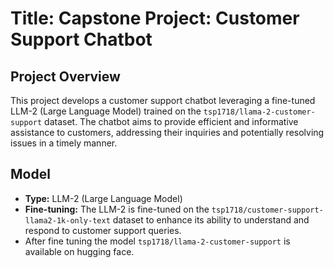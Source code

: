 # Title: Capstone Project: Customer Support Chatbot

## Project Overview

This project develops a customer support chatbot leveraging a fine-tuned LLM-2 (Large Language Model) trained on the `tsp1718/llama-2-customer-support` dataset. The chatbot aims to provide efficient and informative assistance to customers, addressing their inquiries and potentially resolving issues in a timely manner.


## Model

* **Type:** LLM-2 (Large Language Model)
* **Fine-tuning:** The LLM-2 is fine-tuned on the `tsp1718/customer-support-llama2-1k-only-text` dataset to enhance its ability to understand and respond to customer support queries.
* After fine tuning the model `tsp1718/llama-2-customer-support` is available on hugging face.
